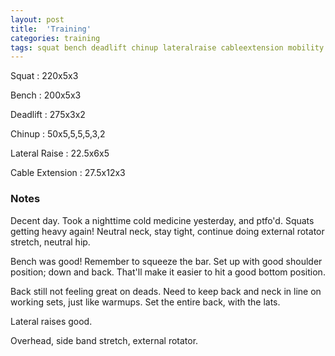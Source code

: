```yaml
---
layout: post
title:  'Training'
categories: training
tags: squat bench deadlift chinup lateralraise cableextension mobility
---
```


Squat       :   220x5x3

Bench       :   200x5x3

Deadlift    :   275x3x2

Chinup      :   50x5,5,5,5,3,2

Lateral Raise   :   22.5x6x5

Cable Extension :   27.5x12x3

### Notes

Decent day. Took a nighttime cold medicine yesterday, and ptfo'd. Squats getting heavy
again! Neutral neck, stay tight, continue doing external rotator stretch, neutral hip.

Bench was good! Remember to squeeze the bar. Set up with good shoulder position; down and
back. That'll make it easier to hit a good bottom position.

Back still not feeling great on deads. Need to keep back and neck in line on working
sets, just like warmups. Set the entire back, with the lats.

Lateral raises good.

Overhead, side band stretch, external rotator.
